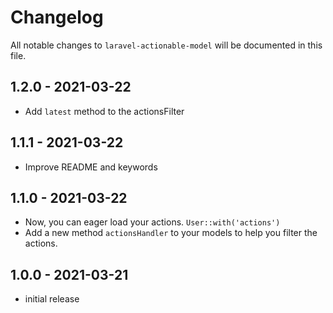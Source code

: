 # Changelog

All notable changes to `laravel-actionable-model` will be documented in this file.

## 1.2.0 - 2021-03-22

- Add `latest` method to the actionsFilter

## 1.1.1 - 2021-03-22

- Improve README and keywords

## 1.1.0 - 2021-03-22

- Now, you can eager load your actions. `User::with('actions')` 
- Add a new method `actionsHandler` to your models to help you filter the actions.

## 1.0.0 - 2021-03-21

- initial release
